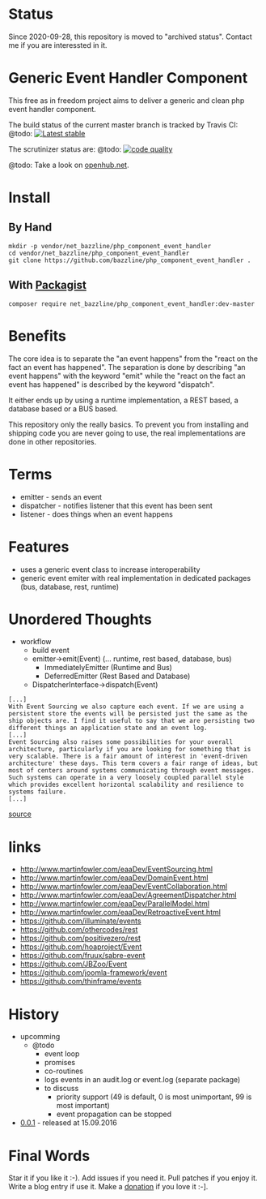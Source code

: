 # Status

Since 2020-09-28, this repository is moved to "archived status". Contact me if you are interessted in it.

# Generic Event Handler Component

This free as in freedom project aims to deliver a generic and clean php event handler component.

The build status of the current master branch is tracked by Travis CI:
@todo: [![Latest stable](https://img.shields.io/packagist/v/net_bazzline/php_component_event.svg)](https://packagist.org/packages/net_bazzline/php_component_event)

The scrutinizer status are:
@todo: [![code quality](https://scrutinizer-ci.com/g/bazzline/php_component_event/badges/quality-score.png?b=master)](https://scrutinizer-ci.com/g/bazzline/php_component_event/)

@todo: Take a look on [openhub.net](https://www.openhub.net/p/php_component_event).

# Install

## By Hand

```
mkdir -p vendor/net_bazzline/php_component_event_handler
cd vendor/net_bazzline/php_component_event_handler
git clone https://github.com/bazzline/php_component_event_handler .
```

## With [Packagist](https://packagist.org/packages/net_bazzline/php_component_event_handler)

```
composer require net_bazzline/php_component_event_handler:dev-master
```

# Benefits

The core idea is to separate the "an event happens" from the "react on the fact an event has happened". The separation is done by describing "an event happens" with the keyword "emit" while the "react on the fact an event has happened" is described by the keyword "dispatch".

It either ends up by using a runtime implementation, a REST based, a database based or a BUS based. 

This repository only the really basics. To prevent you from installing and shipping code you are never going to use, the real implementations are done in other repositories.

# Terms

* emitter       - sends an event
* dispatcher    - notifies listener that this event has been sent
* listener      - does things when an event happens

# Features

* uses a generic event class to increase interoperability
* generic event emiter with real implementation in dedicated packages (bus, database, rest, runtime)

# Unordered Thoughts

* workflow
    * build event
    * emitter->emit(Event) (... runtime, rest based, database, bus)
        * ImmediatelyEmitter (Runtime and Bus)
        * DeferredEmitter (Rest Based and Database)
    * DispatcherInterface->dispatch(Event)

```
[...]
With Event Sourcing we also capture each event. If we are using a persistent store the events will be persisted just the same as the ship objects are. I find it useful to say that we are persisting two different things an application state and an event log.
[...]
Event Sourcing also raises some possibilities for your overall architecture, particularly if you are looking for something that is very scalable. There is a fair amount of interest in 'event-driven architecture' these days. This term covers a fair range of ideas, but most of centers around systems communicating through event messages. Such systems can operate in a very loosely coupled parallel style which provides excellent horizontal scalability and resilience to systems failure.
[...]
```
[source](http://www.martinfowler.com/eaaDev/EventSourcing.html)

# links

* http://www.martinfowler.com/eaaDev/EventSourcing.html
* http://www.martinfowler.com/eaaDev/DomainEvent.html
* http://www.martinfowler.com/eaaDev/EventCollaboration.html
* http://www.martinfowler.com/eaaDev/AgreementDispatcher.html
* http://www.martinfowler.com/eaaDev/ParallelModel.html
* http://www.martinfowler.com/eaaDev/RetroactiveEvent.html
* https://github.com/illuminate/events
* https://github.com/othercodes/rest
* https://github.com/positivezero/rest
* https://github.com/hoaproject/Event
* https://github.com/fruux/sabre-event
* https://github.com/JBZoo/Event
* https://github.com/joomla-framework/event
* https://github.com/thinframe/events

# History

* upcomming
    * @todo
        * event loop
        * promises
        * co-routines
        * logs events in an audit.log or event.log (separate package)
        * to discuss
            * priority support (49 is default, 0 is most unimportant, 99 is most important)
            * event propagation can be stopped
* [0.0.1](https://github.com/bazzline/php_component_event_handler/tree/0.0.1) - released at 15.09.2016

# Final Words

Star it if you like it :-). Add issues if you need it. Pull patches if you enjoy it. Write a blog entry if use it. Make a [donation](https://gratipay.com/~stevleibelt) if you love it :-].
